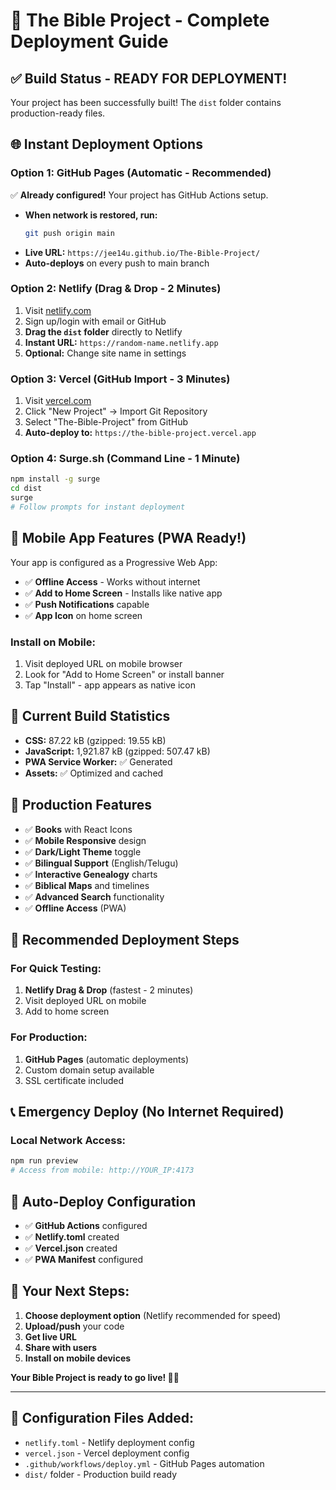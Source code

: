 # 🚀 The Bible Project - Complete Deployment Guide

## ✅ Build Status - READY FOR DEPLOYMENT!
Your project has been successfully built! The `dist` folder contains production-ready files.

## 🌐 Instant Deployment Options

### Option 1: GitHub Pages (Automatic - Recommended)
✅ **Already configured!** Your project has GitHub Actions setup.
- **When network is restored, run:**
  ```bash
  git push origin main
  ```
- **Live URL:** `https://jee14u.github.io/The-Bible-Project/`
- **Auto-deploys** on every push to main branch

### Option 2: Netlify (Drag & Drop - 2 Minutes)
1. Visit [netlify.com](https://netlify.com)
2. Sign up/login with email or GitHub
3. **Drag the `dist` folder** directly to Netlify
4. **Instant URL:** `https://random-name.netlify.app`
5. **Optional:** Change site name in settings

### Option 3: Vercel (GitHub Import - 3 Minutes)
1. Visit [vercel.com](https://vercel.com)
2. Click "New Project" → Import Git Repository
3. Select "The-Bible-Project" from GitHub
4. **Auto-deploy to:** `https://the-bible-project.vercel.app`

### Option 4: Surge.sh (Command Line - 1 Minute)
```bash
npm install -g surge
cd dist
surge
# Follow prompts for instant deployment
```

## 📱 Mobile App Features (PWA Ready!)
Your app is configured as a Progressive Web App:
- ✅ **Offline Access** - Works without internet
- ✅ **Add to Home Screen** - Installs like native app
- ✅ **Push Notifications** capable
- ✅ **App Icon** on home screen

### Install on Mobile:
1. Visit deployed URL on mobile browser
2. Look for "Add to Home Screen" or install banner
3. Tap "Install" - app appears as native icon

## 🔧 Current Build Statistics
- **CSS:** 87.22 kB (gzipped: 19.55 kB)
- **JavaScript:** 1,921.87 kB (gzipped: 507.47 kB)
- **PWA Service Worker:** ✅ Generated
- **Assets:** ✅ Optimized and cached

## 🌟 Production Features
- ✅ **Books** with React Icons
- ✅ **Mobile Responsive** design
- ✅ **Dark/Light Theme** toggle
- ✅ **Bilingual Support** (English/Telugu)
- ✅ **Interactive Genealogy** charts
- ✅ **Biblical Maps** and timelines
- ✅ **Advanced Search** functionality
- ✅ **Offline Access** (PWA)

## 🎯 Recommended Deployment Steps

### For Quick Testing:
1. **Netlify Drag & Drop** (fastest - 2 minutes)
2. Visit deployed URL on mobile
3. Add to home screen

### For Production:
1. **GitHub Pages** (automatic deployments)
2. Custom domain setup available
3. SSL certificate included

## 📞 Emergency Deploy (No Internet Required)

### Local Network Access:
```bash
npm run preview
# Access from mobile: http://YOUR_IP:4173
```

## 🔄 Auto-Deploy Configuration
- ✅ **GitHub Actions** configured
- ✅ **Netlify.toml** created
- ✅ **Vercel.json** created
- ✅ **PWA Manifest** configured

## 🚀 Your Next Steps:
1. **Choose deployment option** (Netlify recommended for speed)
2. **Upload/push** your code
3. **Get live URL**
4. **Share with users**
5. **Install on mobile devices**

**Your Bible Project is ready to go live! 🎉📱**

---

## 🔧 Configuration Files Added:
- `netlify.toml` - Netlify deployment config
- `vercel.json` - Vercel deployment config  
- `.github/workflows/deploy.yml` - GitHub Pages automation
- `dist/` folder - Production build ready
